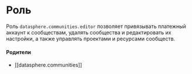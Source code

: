 # Роль

Роль `datasphere.communities.editor` позволяет привязывать платежный аккаунт к сообществам, удалять сообщества и редактировать их настройки, а также управлять проектами и ресурсами сообществ.


#### Родители

- [[datasphere.communities]]
